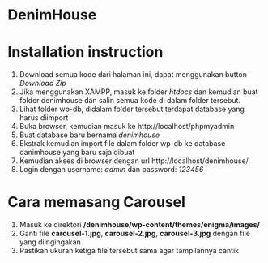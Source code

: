DenimHouse
==========

# Installation instruction

1. Download semua kode dari halaman ini, dapat menggunakan button *Download Zip*
2. Jika menggunakan XAMPP, masuk ke folder *htdocs* dan kemudian buat folder denimhouse dan salin semua kode di dalam folder tersebut.
3. Lihat folder wp-db, didalam folder tersebut terdapat database yang harus diimport
4. Buka browser, kemudian masuk ke http://localhost/phpmyadmin
5. Buat database baru bernama *denimhouse*
6. Ekstrak kemudian import file dalam folder wp-db ke database danimhouse yang baru saja dibuat
7. Kemudian akses di browser dengan url http://localhost/denimhouse/.
8. Login dengan username: *admin* dan password: *123456*

# Cara memasang Carousel

1. Masuk ke direktori __/denimhouse/wp-content/themes/enigma/images/__
2. Ganti file __carousel-1.jpg__, __carousel-2.jpg__, __carousel-3.jpg__ dengan file yang diingingakan
3. Pastikan ukuran ketiga file tersebut sama agar tampilannya cantik